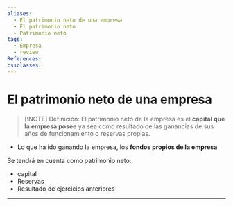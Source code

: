 ```yaml
---
aliases:
  - El patrimonio neto de una empresa
  - El patrimonio neto
  - Patrimonio neto
tags:
  - Empresa
  - review
References: 
cssclasses:
---
```

# El patrimonio neto de una empresa

> [!NOTE] Definición: 
> El patrimonio neto de la empresa es el **capital que la empresa posee** ya sea como resultado de las ganancias de sus años de funcionamiento o reservas propias. 

+ Lo que ha ido ganando la empresa, los **fondos propios de la empresa**

Se tendrá en cuenta como patrimonio neto:
+ capital
+ Reservas 
+ Resultado de ejercicios anteriores 

***